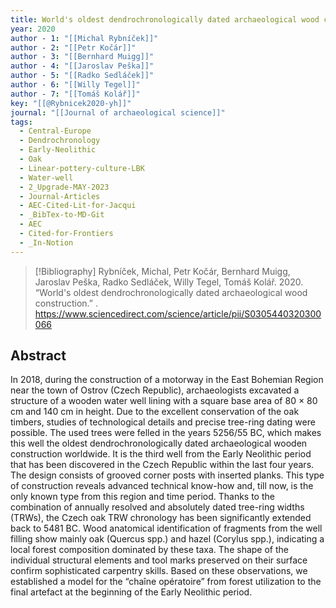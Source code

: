 ```yaml
---
title: World's oldest dendrochronologically dated archaeological wood construction
year: 2020
author - 1: "[[Michal Rybníček]]"
author - 2: "[[Petr Kočár]]"
author - 3: "[[Bernhard Muigg]]"
author - 4: "[[Jaroslav Peška]]"
author - 5: "[[Radko Sedláček]]"
author - 6: "[[Willy Tegel]]"
author - 7: "[[Tomáš Kolář]]"
key: "[[@Rybnicek2020-yh]]"
journal: "[[Journal of archaeological science]]"
tags:
  - Central-Europe
  - Dendrochronology
  - Early-Neolithic
  - Oak
  - Linear-pottery-culture-LBK
  - Water-well
  - 2_Upgrade-MAY-2023
  - Journal-Articles
  - AEC-Cited-Lit-for-Jacqui
  - _BibTex-to-MD-Git
  - AEC
  - Cited-for-Frontiers
  - _In-Notion
---
```


> [!Bibliography]
> Rybníček, Michal, Petr Kočár, Bernhard Muigg, Jaroslav Peška, Radko Sedláček, Willy Tegel, Tomáš Kolář. 2020. “World's oldest dendrochronologically dated archaeological wood construction.” . https://www.sciencedirect.com/science/article/pii/S0305440320300066

## Abstract
In 2018, during the construction of a motorway in the East Bohemian Region near the town of Ostrov (Czech Republic), archaeologists excavated a structure of a wooden water well lining with a square base area of 80 × 80 cm and 140 cm in height. Due to the excellent conservation of the oak timbers, studies of technological details and precise tree-ring dating were possible. The used trees were felled in the years 5256/55 BC, which makes this well the oldest dendrochronologically dated archaeological wooden construction worldwide. It is the third well from the Early Neolithic period that has been discovered in the Czech Republic within the last four years. The design consists of grooved corner posts with inserted planks. This type of construction reveals advanced technical know-how and, till now, is the only known type from this region and time period. Thanks to the combination of annually resolved and absolutely dated tree-ring widths (TRWs), the Czech oak TRW chronology has been significantly extended back to 5481 BC. Wood anatomical identification of fragments from the well filling show mainly oak (Quercus spp.) and hazel (Corylus spp.), indicating a local forest composition dominated by these taxa. The shape of the individual structural elements and tool marks preserved on their surface confirm sophisticated carpentry skills. Based on these observations, we established a model for the “chaîne opératoire” from forest utilization to the final artefact at the beginning of the Early Neolithic period.